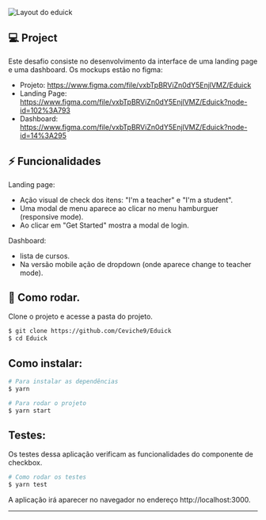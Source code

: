 ![Layout do eduick](https://user-images.githubusercontent.com/83431609/127244734-28fce8d5-ba8d-4a1c-80d7-de29ea28bb04.png)

## 💻 Project

Este desafio consiste no desenvolvimento da interface de uma landing page e uma dashboard. Os mockups estão no figma:

- Projeto: https://www.figma.com/file/vxbTpBRViZn0dY5EnjlVMZ/Eduick
- Landing Page: https://www.figma.com/file/vxbTpBRViZn0dY5EnjlVMZ/Eduick?node-id=102%3A793
- Dashboard: https://www.figma.com/file/vxbTpBRViZn0dY5EnjlVMZ/Eduick?node-id=14%3A295

## ⚡️ Funcionalidades

Landing page:

- Ação visual de check dos itens: "I'm a teacher" e "I'm a student".
- Uma modal de menu aparece ao clicar no menu hamburguer (responsive mode).
- Ao clicar em "Get Started" mostra a modal de login.

Dashboard:

- lista de cursos.
- Na versão mobile ação de dropdown (onde aparece change to teacher mode).

## 🚀 Como rodar.

Clone o projeto e acesse a pasta do projeto.

```bash
$ git clone https://github.com/Ceviche9/Eduick
$ cd Eduick
```
## Como instalar:
```bash
# Para instalar as dependências
$ yarn

# Para rodar o projeto
$ yarn start
```
## Testes:
Os testes dessa aplicação verificam as funcionalidades do componente de checkbox.
```bash
# Como rodar os testes
$ yarn test
```


A aplicação irá aparecer no navegador no endereço http://localhost:3000.

---
